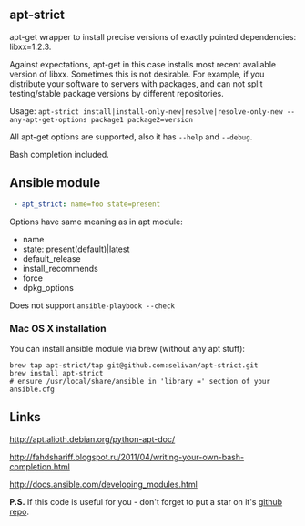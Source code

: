## apt-strict

apt-get wrapper to install precise versions of exactly pointed dependencies: libxx=1.2.3.

Against expectations, apt-get in this case installs most recent avaliable version of libxx. Sometimes this is not desirable. For example, if you distribute your software to servers with packages, and can not split testing/stable package versions by different repositories.

Usage: `apt-strict install|install-only-new|resolve|resolve-only-new --any-apt-get-options package1 package2=version`

All apt-get options are supported, also it has `--help` and `--debug`. 

Bash completion included.

## Ansible module
```yaml
 - apt_strict: name=foo state=present
```

Options have same meaning as in apt module:

 - name
 - state: present(default)|latest
 - default_release
 - install_recommends
 - force
 - dpkg_options

Does not support `ansible-playbook --check`

### Mac OS X installation
You can install ansible module via brew (without any apt stuff):

    brew tap apt-strict/tap git@github.com:selivan/apt-strict.git
    brew install apt-strict
    # ensure /usr/local/share/ansible in 'library =' section of your ansible.cfg

## Links

http://apt.alioth.debian.org/python-apt-doc/

http://fahdshariff.blogspot.ru/2011/04/writing-your-own-bash-completion.html

http://docs.ansible.com/developing_modules.html

**P.S.** If this code is useful for you - don't forget to put a star on it's [github repo](https://github.com/selivan/apt-strict).
